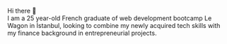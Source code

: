 Hi there 👋 <br>
I am a 25 year-old French graduate of web development bootcamp Le Wagon in İstanbul, looking to combine my newly acquired tech skills with my finance background in entrepreneurial projects.

<!--
**tournz/tournz** is a ✨ _special_ ✨ repository because its `README.md` (this file) appears on your GitHub profile.

